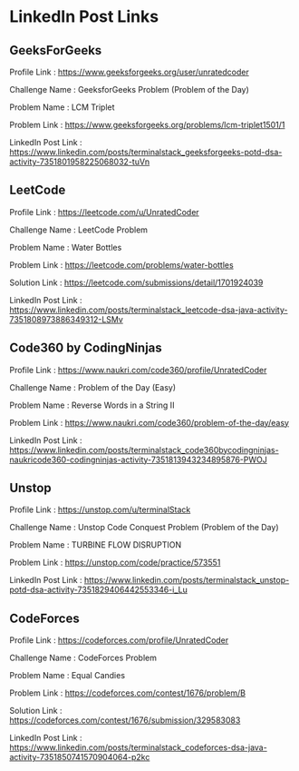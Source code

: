 # LinkedIn Post Links

## GeeksForGeeks

Profile Link : https://www.geeksforgeeks.org/user/unratedcoder

Challenge Name : GeeksforGeeks Problem (Problem of the Day)

Problem Name : LCM Triplet

Problem Link : https://www.geeksforgeeks.org/problems/lcm-triplet1501/1

LinkedIn Post Link : https://www.linkedin.com/posts/terminalstack_geeksforgeeks-potd-dsa-activity-7351801958225068032-tuVn

## LeetCode

Profile Link : https://leetcode.com/u/UnratedCoder

Challenge Name : LeetCode Problem

Problem Name : Water Bottles

Problem Link : https://leetcode.com/problems/water-bottles

Solution Link : https://leetcode.com/submissions/detail/1701924039

LinkedIn Post Link : https://www.linkedin.com/posts/terminalstack_leetcode-dsa-java-activity-7351808973886349312-LSMv

## Code360 by CodingNinjas

Profile Link : https://www.naukri.com/code360/profile/UnratedCoder

Challenge Name : Problem of the Day (Easy)

Problem Name : Reverse Words in a String II

Problem Link : https://www.naukri.com/code360/problem-of-the-day/easy

LinkedIn Post Link : https://www.linkedin.com/posts/terminalstack_code360bycodingninjas-naukricode360-codingninjas-activity-7351813943234895876-PWOJ

## Unstop

Profile Link : https://unstop.com/u/terminalStack

Challenge Name : Unstop Code Conquest Problem (Problem of the Day)

Problem Name : TURBINE FLOW DISRUPTION

Problem Link : https://unstop.com/code/practice/573551

LinkedIn Post Link : https://www.linkedin.com/posts/terminalstack_unstop-potd-dsa-activity-7351829406442553346-i_Lu

## CodeForces

Profile Link : https://codeforces.com/profile/UnratedCoder

Challenge Name : CodeForces Problem

Problem Name : Equal Candies

Problem Link : https://codeforces.com/contest/1676/problem/B

Solution Link : https://codeforces.com/contest/1676/submission/329583083

LinkedIn Post Link : https://www.linkedin.com/posts/terminalstack_codeforces-dsa-java-activity-7351850741570904064-p2kc
